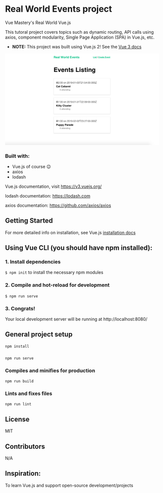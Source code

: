 # Real World Events project
Vue Mastery's Real World Vue.js

This tutoral project covers topics such as dynamic routing, API calls using axios, component modularity, Single Page Application (SPA) in Vue.js, etc.

- <strong>NOTE:</strong> This project was built using Vue.js 2! See the [Vue 3 docs](https://v3.vuejs.org/)

![Real World Events webpage populated with several events that displays location, time, and attendees](./project-photo.png)

### Built with:
- Vue.js of course 😉
- axios
- lodash


Vue.js documentation, visit https://v3.vuejs.org/

lodash documentation: https://lodash.com

axios documentation: https://github.com/axios/axios


## Getting Started

For more detailed info on installation, see Vue.js [installation docs](https://v3.vuejs.org/guide/installation.html)

## Using Vue CLI (you should have npm installed):

### 1. Install dependencies
`$ npm init` to install the necessary npm modules

### 2. Compile and hot-reload for development
`$ npm run serve`

### 3. Congrats! 
Your local development server will be running at http://localhost:8080/


## General project setup
```
npm install
```

### 
```
npm run serve
```

### Compiles and minifies for production
```
npm run build
```

### Lints and fixes files
```
npm run lint
```

## License
MIT

## Contributors
N/A

## Inspiration:
To learn Vue.js and support open-source development/projects
